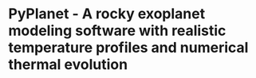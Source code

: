 # PyPlanet - A rocky exoplanet modeling software with realistic temperature profiles and numerical thermal evolution

##